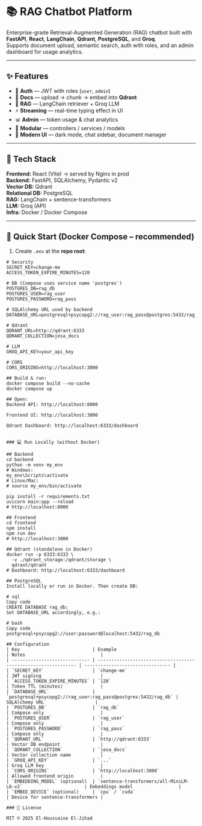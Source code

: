 # 📚 RAG Chatbot Platform

Enterprise-grade Retrieval-Augmented Generation (RAG) chatbot built with **FastAPI**, **React**, **LangChain**, **Qdrant**, **PostgreSQL**, and **Groq**.  
Supports document upload, semantic search, auth with roles, and an admin dashboard for usage analytics.

---

## ✨ Features

- 🔐 **Auth** — JWT with roles (`user`, `admin`)
- 📂 **Docs** — upload → chunk → embed into **Qdrant**
- 🧠 **RAG** — LangChain retriever + Groq LLM
- ⚡ **Streaming** — real-time typing effect in UI
- 📊 **Admin** — token usage & chat analytics
- 🧩 **Modular** — controllers / services / models
- 🎨 **Modern UI** — dark mode, chat sidebar, document manager

---

## 🧱 Tech Stack

**Frontend:** React (Vite) → served by Nginx in prod  
**Backend:** FastAPI, SQLAlchemy, Pydantic v2  
**Vector DB:** Qdrant  
**Relational DB:** PostgreSQL  
**RAG:** LangChain + sentence-transformers  
**LLM:** Groq (API)  
**Infra:** Docker / Docker Compose


---

## 🚀 Quick Start (Docker Compose – recommended)

1. Create `.env` at the **repo root**:

```env
# Security
SECRET_KEY=change-me
ACCESS_TOKEN_EXPIRE_MINUTES=120

# DB (Compose uses service name 'postgres')
POSTGRES_DB=rag_db
POSTGRES_USER=rag_user
POSTGRES_PASSWORD=rag_pass

# SQLAlchemy URL used by backend
DATABASE_URL=postgresql+psycopg2://rag_user:rag_pass@postgres:5432/rag_db

# Qdrant
QDRANT_URL=http://qdrant:6333
QDRANT_COLLECTION=jesa_docs

# LLM
GROQ_API_KEY=your_api_key

# CORS
CORS_ORIGINS=http://localhost:3000

## Build & run:
docker compose build --no-cache
docker compose up

## Open:
Backend API: http://localhost:8000

Frontend UI: http://localhost:3000

Qdrant Dashboard: http://localhost:6333/dashboard


### 💻 Run Locally (without Docker)

## Backend
cd backend
python -m venv my_env
# Windows:
my_env\Scripts\activate
# Linux/Mac:
# source my_env/bin/activate

pip install -r requirements.txt
uvicorn main:app --reload
# http://localhost:8000 

## Frontend
cd frontend
npm install
npm run dev
# http://localhost:3000

## Qdrant (standalone in Docker)
docker run -p 6333:6333 \
  -v ./qdrant_storage:/qdrant/storage \
  qdrant/qdrant
# Dashboard: http://localhost:6333/dashboard

## PostgreSQL
Install locally or run in Docker. Then create DB:

# sql
Copy code
CREATE DATABASE rag_db;
Set DATABASE_URL accordingly, e.g.:

# bash
Copy code
postgresql+psycopg2://user:password@localhost:5432/rag_db

## Configuration 
| Key                           | Example                                                        | Notes                            |
| ----------------------------- | -------------------------------------------------------------- | -------------------------------- |
| `SECRET_KEY`                  | `change-me`                                                    | JWT signing                      |
| `ACCESS_TOKEN_EXPIRE_MINUTES` | `120`                                                          | Token TTL (minutes)              |
| `DATABASE_URL`                | `postgresql+psycopg2://rag_user:rag_pass@postgres:5432/rag_db` | SQLAlchemy URL                   |
| `POSTGRES_DB`                 | `rag_db`                                                       | Compose only                     |
| `POSTGRES_USER`               | `rag_user`                                                     | Compose only                     |
| `POSTGRES_PASSWORD`           | `rag_pass`                                                     | Compose only                     |
| `QDRANT_URL`                  | `http://qdrant:6333`                                           | Vector DB endpoint               |
| `QDRANT_COLLECTION`           | `jesa_docs`                                                    | Vector collection name           |
| `GROQ_API_KEY`                | `...`                                                          | Groq LLM key                     |
| `CORS_ORIGINS`                | `http://localhost:3000`                                        | Allowed frontend origin          |
| `EMBEDDING_MODEL` (optional)  | `sentence-transformers/all-MiniLM-L6-v2`                       | Embeddings model                 |
| `EMBED_DEVICE` (optional)     | `cpu` / `cuda`                                                 | Device for sentence-transformers |

### 📜 License

MIT © 2025 El-Houssaine El-Jihad

